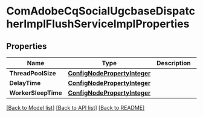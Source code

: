 # ComAdobeCqSocialUgcbaseDispatcherImplFlushServiceImplProperties

## Properties
Name | Type | Description | Notes
------------ | ------------- | ------------- | -------------
**ThreadPoolSize** | [**ConfigNodePropertyInteger**](configNodePropertyInteger.md) |  | [optional] 
**DelayTime** | [**ConfigNodePropertyInteger**](configNodePropertyInteger.md) |  | [optional] 
**WorkerSleepTime** | [**ConfigNodePropertyInteger**](configNodePropertyInteger.md) |  | [optional] 

[[Back to Model list]](../README.md#documentation-for-models) [[Back to API list]](../README.md#documentation-for-api-endpoints) [[Back to README]](../README.md)


